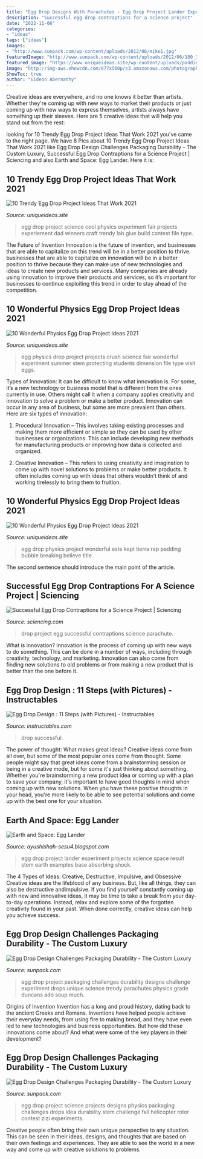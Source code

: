 ```yaml
---
title: "Egg Drop Designs With Parachutes - Egg Drop Project Lander Experiment Projects Science Space Result Stem Earth Examples Base Absorbing Shock"
description: "Successful egg drop contraptions for a science project"
date: "2022-11-06"
categories:
- "ideas"
tags: ["ideas"]
images:
- "http://www.sunpack.com/wp-content/uploads/2012/06/mike1.jpg"
featuredImage: "http://www.sunpack.com/wp-content/uploads/2012/06/100_77701.jpg"
featured_image: "https://www.uniqueideas.site/wp-content/uploads/padding-egg-believe-bubble-rap-kept-breaking-tierra-este-37659.jpg"
image: "http://img-aws.ehowcdn.com/877x500p/s3.amazonaws.com/photography.prod.demandstudios.com/aab465d9-be27-4639-bcc4-d4331d6b4789.jpg"
ShowToc: true
author: "Gideon Abernathy"
---
```



Creative ideas are everywhere, and no one knows it better than artists. Whether they're coming up with new ways to market their products or just coming up with new ways to express themselves, artists always have something up their sleeves. Here are 5 creative ideas that will help you stand out from the rest: 

	

		
looking for 10 Trendy Egg Drop Project Ideas That Work 2021 you've came to the right page. We have 8 Pics about 10 Trendy Egg Drop Project Ideas That Work 2021 like Egg Drop Design Challenges Packaging Durability - The Custom Luxury, Successful Egg Drop Contraptions for a Science Project | Sciencing and also Earth and Space: Egg Lander. Here it is:
		
    
## 10 Trendy Egg Drop Project Ideas That Work 2021

<img loading=lazy src="https://www.uniqueideas.site/wp-content/uploads/the-cool-science-dad-the-egg-drop-experiement-egg-drop.jpg" onerror="this.onerror=null;this.src='https://tse3.mm.bing.net/th?id=OIP.0u-Ob7_8-mw4c3sKJRaVBgHaMY&amp;pid=15.1';" alt="10 Trendy Egg Drop Project Ideas That Work 2021">

_Source: uniqueideas.site_

>egg drop project science cool physics experiment fair projects experiement dad winners craft trendy lab glue build contest file type. 

	

The Future of Invention
Innovation is the future of invention, and businesses that are able to capitalize on this trend will be in a better position to thrive. businesses that are able to capitalize on innovation will be in a better position to thrive because they can make use of new technologies and ideas to create new products and services. Many companies are already using innovation to improve their products and services, so it’s important for businesses to continue exploiting this trend in order to stay ahead of the competition.

    
## 10 Wonderful Physics Egg Drop Project Ideas 2021

<img loading=lazy src="https://www.uniqueideas.site/wp-content/uploads/egg-crush-physics.jpg" onerror="this.onerror=null;this.src='https://tse3.mm.bing.net/th?id=OIP.DzpkuOPYdUpwECThgwhx1QHaFj&amp;pid=15.1';" alt="10 Wonderful Physics Egg Drop Project Ideas 2021">

_Source: uniqueideas.site_

>egg physics drop project projects crush science fair wonderful experiment summer stem protecting students dimension file type visit eggs. 

	

Types of Innovation:
It can be difficult to know what innovation is. For some, it’s a new technology or business model that is different from the ones currently in use. Others might call it when a company applies creativity and innovation to solve a problem or make a better product. Innovation can occur in any area of business, but some are more prevalent than others. Here are six types of innovation:
1. Procedural Innovation – This involves taking existing processes and making them more efficient or simple so they can be used by other businesses or organizations. This can include developing new methods for manufacturing products or improving how data is collected and organized.

2. Creative Innovation – This refers to using creativity and imagination to come up with novel solutions to problems or make better products. It often includes coming up with ideas that others wouldn’t think of and working tirelessly to bring them to fruition.

    
## 10 Wonderful Physics Egg Drop Project Ideas 2021

<img loading=lazy src="https://www.uniqueideas.site/wp-content/uploads/padding-egg-believe-bubble-rap-kept-breaking-tierra-este-37659.jpg" onerror="this.onerror=null;this.src='https://tse3.mm.bing.net/th?id=OIP.im24dCY-6F5la6Jk9eK3cwHaFj&amp;pid=15.1';" alt="10 Wonderful Physics Egg Drop Project Ideas 2021">

_Source: uniqueideas.site_

>egg drop physics project wonderful este kept tierra rap padding bubble breaking believe title. 

	

The second sentence should introduce the main point of the article.

    
## Successful Egg Drop Contraptions For A Science Project | Sciencing

<img loading=lazy src="http://img-aws.ehowcdn.com/877x500p/s3.amazonaws.com/photography.prod.demandstudios.com/aab465d9-be27-4639-bcc4-d4331d6b4789.jpg" onerror="this.onerror=null;this.src='https://tse4.mm.bing.net/th?id=OIP.VMPBO7Fuw9gVeSUM7_bkHwHaEO&amp;pid=15.1';" alt="Successful Egg Drop Contraptions for a Science Project | Sciencing">

_Source: sciencing.com_

>drop project egg successful contraptions science parachute. 

	

What is innovation?
Innovation is the process of coming up with new ways to do something. This can be done in a number of ways, including through creativity, technology, and marketing. Innovation can also come from finding new solutions to old problems or from making a new product that is better than the one before it.

    
## Egg Drop Design : 11 Steps (with Pictures) - Instructables

<img loading=lazy src="https://content.instructables.com/ORIG/FJ0/GMNB/IN4TU2UV/FJ0GMNBIN4TU2UV.jpg?auto=webp&amp;frame=1&amp;width=2100" onerror="this.onerror=null;this.src='https://tse3.mm.bing.net/th?id=OIP.ecaDpdKVDn3-Io-y9hqzrAHaLH&amp;pid=15.1';" alt="Egg Drop Design : 11 Steps (with Pictures) - Instructables">

_Source: instructables.com_

>drop successful. 

	

The power of thought: What makes great ideas?
Creative ideas come from all over, but some of the most popular ones come from thought. Some people might say that great ideas come from a brainstorming session or being in a creative mode, but for some it's just thinking about something. Whether you're brainstorming a new product idea or coming up with a plan to save your company, it's important to have good thoughts in mind when coming up with new solutions. When you have these positive thoughts in your head, you're more likely to be able to see potential solutions and come up with the best one for your situation.

    
## Earth And Space: Egg Lander

<img loading=lazy src="http://4.bp.blogspot.com/-LZPQGTomlV0/UFaG-fu1tpI/AAAAAAAAAD4/0PMx_zhMaHc/s1600/020.JPG" onerror="this.onerror=null;this.src='https://tse4.mm.bing.net/th?id=OIP.KnRhx-T02c8oD34H7Pc0nAHaJ4&amp;pid=15.1';" alt="Earth and Space: Egg Lander">

_Source: ayushishah-sesu4.blogspot.com_

>egg drop project lander experiment projects science space result stem earth examples base absorbing shock. 

	

The 4 Types of Ideas: Creative, Destructive, Impulsive, and Obsessive
Creative ideas are the lifeblood of any business. But, like all things, they can also be destructive andimpulsive. If you find yourself constantly coming up with new and innovative ideas, it may be time to take a break from your day-to-day operations. Instead, relax and explore some of the forgotten creativity found in your past. When done correctly, creative ideas can help you achieve success.

    
## Egg Drop Design Challenges Packaging Durability - The Custom Luxury

<img loading=lazy src="http://www.sunpack.com/wp-content/uploads/2012/06/100_77701.jpg" onerror="this.onerror=null;this.src='https://tse1.mm.bing.net/th?id=OIP.b-qXUAcnsZQ_W0A7JS05GAHaJ4&amp;pid=15.1';" alt="Egg Drop Design Challenges Packaging Durability - The Custom Luxury">

_Source: sunpack.com_

>egg drop project packaging challenges durability designs challenge experiment drops unique science trendy parachutes physics grade duncans ado soup much. 

	

Origins of Invention
Invention has a long and proud history, dating back to the ancient Greeks and Romans. Inventions have helped people achieve their everyday needs, from using fire to making bread, and they have even led to new technologies and business opportunities. But how did these innovations come about? And what were some of the key players in their development?

    
## Egg Drop Design Challenges Packaging Durability - The Custom Luxury

<img loading=lazy src="http://www.sunpack.com/wp-content/uploads/2012/06/mike1.jpg" onerror="this.onerror=null;this.src='https://tse3.mm.bing.net/th?id=OIP.t9kk4QiU9EyVjKPmanUAFAHaH3&amp;pid=15.1';" alt="Egg Drop Design Challenges Packaging Durability - The Custom Luxury">

_Source: sunpack.com_

>egg drop project science projects designs physics packaging challenges drops idea durability stem challenge fall helicopter rotor contest zizi experiments. 

	

Creative people often bring their own unique perspective to any situation. This can be seen in their ideas, designs, and thoughts that are based on their own feelings and experiences. They are able to see the world in a new way and come up with creative solutions to problems.

